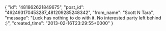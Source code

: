  {
   "id": "481862621849675",
   "post_id": "462493170453287_481209285248342",
   "from_name": "Scott N Tara",
   "message": "Luck has nothing to do with it.  No interested party left behind :)",
   "created_time": "2013-02-16T23:29:55+0000"
 }
